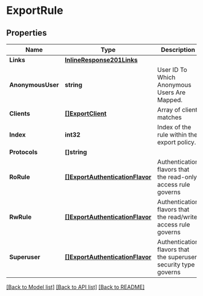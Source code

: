 # ExportRule

## Properties

Name | Type | Description | Notes
------------ | ------------- | ------------- | -------------
**Links** | [**InlineResponse201Links**](inline_response_201__links.md) |  | [optional] 
**AnonymousUser** | **string** | User ID To Which Anonymous Users Are Mapped. | [optional] 
**Clients** | [**[]ExportClient**](export_client.md) | Array of client matches | [optional] 
**Index** | **int32** | Index of the rule within the export policy.  | [optional] [readonly] 
**Protocols** | **[]string** |  | [optional] 
**RoRule** | [**[]ExportAuthenticationFlavor**](export_authentication_flavor.md) | Authentication flavors that the read-only access rule governs  | [optional] 
**RwRule** | [**[]ExportAuthenticationFlavor**](export_authentication_flavor.md) | Authentication flavors that the read/write access rule governs  | [optional] 
**Superuser** | [**[]ExportAuthenticationFlavor**](export_authentication_flavor.md) | Authentication flavors that the superuser security type governs  | [optional] 

[[Back to Model list]](../README.md#documentation-for-models) [[Back to API list]](../README.md#documentation-for-api-endpoints) [[Back to README]](../README.md)


